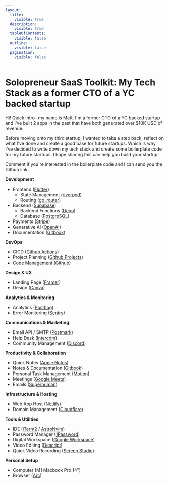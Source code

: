 ```yaml
---
layout:
  title:
    visible: true
  description:
    visible: true
  tableOfContents:
    visible: false
  outline:
    visible: false
  pagination:
    visible: false
---
```


# Solopreneur SaaS Toolkit: My Tech Stack as a former CTO of a YC backed startup

Hi! Quick intro– my name is Matt. I'm a former CTO of a YC backed startup and I've built 2 apps in the past that have both generated over $10K USD of revenue.

Before moving onto my third startup, I wanted to take a step back, reflect on what I've done and create a good base for future startups. Which is why I've decided to write down my tech stack and create some boilerplate code for my future startups. I hope sharing this can help you build your startup!

Comment if you're interested in the boilerplate code and I can send you the Github link.

**Development**

* Frontend ([Flutter](https://flutter.dev/))
  * State Management ([riverpod](https://pub.dev/packages/riverpod))
  * Routing ([go\_router](https://pub.dev/packages/go\_router))
* Backend ([Supabase](https://supabase.com/))
  * Backend Functions ([Deno](https://supabase.com/docs/guides/functions))
  * Database ([PostgreSQL](https://supabase.com/docs/guides/database/overview))
* Payments ([Stripe](https://stripe.com/))
* Generative AI ([OpenAI](https://openai.com/))
* Documentation ([Gitbook](https://www.gitbook.com/))

**DevOps**

* CICD ([Github Actions](https://github.com/features/actions))
* Project Planning ([Github Projects](https://docs.github.com/en/issues/planning-and-tracking-with-projects/learning-about-projects/about-projects))
* Code Management ([Github](https://github.com/))

**Design & UX**

* Landing Page ([Framer](https://framer.com/projects/))
* Design ([Canva](https://www.canva.com/))

**Analytics & Monitoring**

* Analytics ([Posthog](https://posthog.com/))
* Error Monitoring ([Sentry](https://sentry.io/welcome/))

**Communications & Marketing**

* Email API / SMTP ([Postmark](https://postmarkapp.com/))
* Help Desk ([Intercom](https://www.intercom.com/))
* Community Management ([Discord](https://discord.com/))

**Productivity & Collaboration**

* Quick Notes ([Apple Notes](https://apps.apple.com/ca/app/notes/id1110145109))
* Notes & Documentation ([Gitbook](https://www.gitbook.com/))
* Personal Task Management ([Motion](https://www.usemotion.com/))
* Meetings ([Google Meets](https://meet.google.com/))
* Emails ([Superhuman](https://superhuman.com/))

**Infrastructure & Hosting**

* Web App Host ([Netlify](https://www.netlify.com/))
* Domain Management ([Cloudflare](https://www.cloudflare.com/))

**Tools & Utilities**

* IDE ([iTerm2](https://iterm2.com/) / [AstroNvim](https://astronvim.com/))
* Password Manager ([1Password](https://1password.com/))
* Digital Workspace ([Google Workspace](https://workspace.google.com/intl/en\_ca/))
* Video Editing ([Descript](https://www.descript.com/))
* Quick Video Recording ([Screen Studio](https://www.screen.studio/))

**Personal Setup**

* Computer (M1 Macbook Pro 14")
* Browser ([Arc](https://arc.net/))
